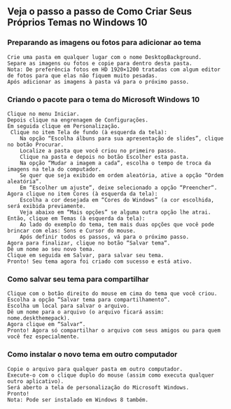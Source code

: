 ## Veja o passo a passo de Como Criar Seus Próprios Temas no Windows 10

### Preparando as imagens ou fotos para adicionar ao tema

    Crie uma pasta em qualquer lugar com o nome DesktopBackground.
    Separe as imagens ou fotos e copie para dentro desta pasta.
    Nota: De preferência fotos em HD 1920×1200 tratadas com algum editor de fotos para que elas não fiquem muito pesadas.
    Após adicionar as imagens à pasta vá para o próximo passo.

### Criando o pacote para o tema do Microsoft Windows 10

    Clique no menu Iniciar.
    Depois clique na engrenagem de Configurações.
    Em seguida clique em Personalização.
     Clique no item Tela de fundo (à esquerda da tela):
        Na opção “Escolha álbuns para sua apresentação de slides”, clique no botão Procurar.
        Localize a pasta que você criou no primeiro passo.
        Clique na pasta e depois no botão Escolher esta pasta.
        Na opção “Mudar a imagem a cada“, escolha o tempo de troca da imagens na tela do computador.
        Se quer que seja exibido em ordem aleatória, ative a opção “Ordem aleatória“.
        Em “Escolher um ajuste“, deixe selecionado a opção “Preencher“.
    Agora clique no item Cores (à esquerda da tela):
        Escolha a cor desejada em “Cores do Windows” (a cor escolhida, será exibida previamente.
        Veja abaixo em “Mais opções” se alguma outra opção lhe atrai.
    Então, clique em Temas (à esquerda da tela):
        Ao lado do exemplo do tema, tem mais duas opções que você pode brincar com elas: Sons e Cursor do mouse.
        Após definir todos os passos, vá para o próximo passo.
    Agora para finalizar, clique no botão “Salvar tema“.
    Dê um nome ao seu novo tema.
    Clique em seguida em Salvar, para salvar seu tema.
    Pronto! Seu tema agora foi criado com sucesso e está ativo.

### Como salvar seu tema para compartilhar

    Clique com o botão direito do mouse em cima do tema que você criou.
    Escolha a opção “Salvar tema para compartilhamento“.
    Escolha um local para salvar o arquivo.
    Dê um nome para o arquivo (o arquivo ficará assim: nome.deskthemepack).
    Agora clique em “Salvar“.
    Pronto! Agora só compartilhar o arquivo com seus amigos ou para quem você fez especialmente.

### Como instalar o novo tema em outro computador

    Copie o arquivo para qualquer pasta em outro computador.
    Execute-o com o clique duplo do mouse (assim como executa qualquer outro aplicativo).
    Será aberto a tela de personalização do Microsoft Windows.
    Pronto!
    Nota: Pode ser instalado em Windows 8 também.